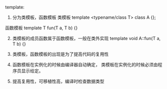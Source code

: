 template:
1. 分为类模板，函数模板
类模板
template <typename/class T>
class A
{};

函数模板
template <typename T>
T fun(T a, T b)
{}

2. 类模板的成员函数属于函数模板，一般在类外实现
template <class T>
void A<T>::fun(T a, T b)
{}

3. 类模板，函数模板的出现是为了提高代码的复用性

4. 函数模板在实例化的时候由编译器自动确定，
   类模板在实例化的时候必须由程序员显示给定。 

5. 提高复用性，可移植性高，编译时检查数据类型

